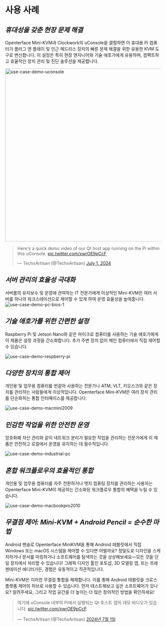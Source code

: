 # 사용 사례
## ***휴대성을 갖춘 현장 문제 해결***
Openterface Mini-KVM과 Clockwork의 uConsole을 결합하면 이 휴대용 Pi 컴퓨터가 플러그 앤 플레이 및 인근 헤드리스 장치의 빠른 문제 해결을 위한 유용한 KVM 도구로 변신합니다. 이 설정은 특히 현장 엔지니어와 기술 애호가에게 유용하며, 컴팩트하고 효율적인 장치 관리 및 진단 솔루션을 제공합니다.

<img src="https://pbs.twimg.com/media/GRaeGqHa0AA_GMv?format=jpg&name=4096x4096" alt="use-case-demo-uconsole" width="560" height="560">

<blockquote class="twitter-tweet" data-media-max-width="560"><p lang="en" dir="ltr">Here&#39;s a quick demo video of our Qt host app running on the Pi within this uConsole. <a href="https://t.co/xwrOE9pCcF">pic.twitter.com/xwrOE9pCcF</a></p>&mdash; TechxArtisan (@TechxArtisan) <a href="https://twitter.com/TechxArtisan/status/1807824199152722019?ref_src=twsrc%5Etfw">July 1, 2024</a></blockquote> <script async src="https://platform.twitter.com/widgets.js" charset="utf-8"></script>

## ***서버 관리의 효율성 극대화***
서버룸의 유지보수 및 운영에 관여하는 IT 전문가에게 이상적인 Mini-KVM은 여러 서버를 하나의 워크스테이션으로 제어할 수 있게 하여 운영 효율성을 높여줍니다.
![use-case-demo-pc-bios-1](https://assets.openterface.com/images/product/use-case-demo-pc-bios-1.jpg)

## ***기술 애호가를 위한 간편한 설정***
Raspberry Pi 및 Jetson Nano와 같은 마이크로 컴퓨터를 사용하는 기술 애호가에게 이 제품은 설정 과정을 간소화합니다. 추가 주변 장치 없이 메인 컴퓨터에서 직접 제어할 수 있습니다.

![use-case-demo-respberry-pi](https://assets.openterface.com/images/product/use-case-demo-respberry-pi.jpg)

## ***다양한 장치의 통합 제어***
개인용 및 업무용 컴퓨터를 번갈아 사용하는 전문가나 ATM, VLT, 키오스크와 같은 장치를 관리하는 사람들에게 이상적입니다. Openterface Mini-KVM은 여러 장치 관리를 단순화하는 통합 인터페이스를 제공합니다.

![use-case-demo-macmini2009](https://assets.openterface.com/images/product/use-case-demo-macmini2009-3.jpg)

## ***민감한 작업을 위한 안전한 운영***
암호화폐 자산 관리와 같이 네트워크 분리가 필요한 작업을 관리하는 전문가에게 이 제품은 안전하고 로컬에서 운영을 유지하는 데 필수적입니다.

![use-case-demo-industrial-pc](https://assets.openterface.com/images/product/use-case-demo-industrial-pc.jpg)

## ***혼합 워크플로우의 효율적인 통합***
개인용 및 업무용 컴퓨터를 자주 전환하거나 엣지 컴퓨팅 장치를 관리하는 사용자는 Openterface Mini-KVM이 제공하는 간소화된 워크플로우 통합의 혜택을 누릴 수 있습니다.

![use-case-demo-macbookpro2010](https://assets.openterface.com/images/product/use-case-demo-macbookpro2010.jpg)

## ***무결점 제어: Mini-KVM + Android Pencil = 순수한 마법***
Android 펜슬로 Openterface MiniKVM을 통해 Android 태블릿에서 직접 Windows 또는 macOS 시스템을 제어할 수 있다면 어떨까요? 정밀도로 디자인을 스케치하거나 문서를 마킹하거나 소프트웨어를 탐색하는 것을 상상해보세요—모든 것을 단일 장치에서 처리할 수 있습니다! 그래픽 디자인 툴인 포토샵, 3D 모델링 앱, 또는 프레젠테이션 에디터가든, 경험은 유동적이고 직관적입니다.

Mini-KVM은 이러한 무결점 통합을 해제합니다. 이를 통해 Android 태블릿을 크로스 플랫폼 제어의 허브로 사용할 수 있습니다. 먼저 테스트해보고 싶은 소프트웨어가 있나요? 알려주세요, 그리고 작업 공간을 더 높이는 더 많은 창의적인 방법을 확인하세요!

<blockquote class="twitter-tweet" data-media-max-width="560"><p lang="en" dir="ltr">여기에 uConsole 내부의 Pi에서 실행되는 Qt 호스트 앱의 데모 비디오가 있습니다. <a href="https://t.co/xwrOE9pCcF">pic.twitter.com/xwrOE9pCcF</a></p>&mdash; TechxArtisan (@TechxArtisan) <a href="https://twitter.com/TechxArtisan/status/1872660955768946823?ref_src=twsrc%5Etfw">2024년 7월 1일</a></blockquote> <script async src="https://platform.twitter.com/widgets.js" charset="utf-8"></script>